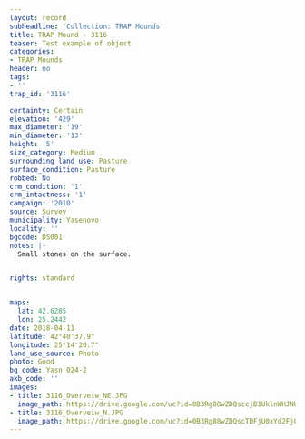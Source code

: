 ```yaml
---
layout: record
subheadline: 'Collection: TRAP Mounds'
title: TRAP Mound - 3116
teaser: Test example of object
categories:
- TRAP Mounds
header: no
tags:
- ''
trap_id: '3116'

certainty: Certain
elevation: '429'
max_diameter: '19'
min_diameter: '13'
height: '5'
size_category: Medium
surrounding_land_use: Pasture
surface_condition: Pasture
robbed: No
crm_condition: '1'
crm_intactness: '1'
campaign: '2010'
source: Survey
municipality: Yasenovo
locality: ''
bgcode: DS001
notes: |-
  Small stones on the surface.


rights: standard


maps:
  lat: 42.6285
  lon: 25.2442
date: 2018-04-11
latitude: 42°40'37.9"
longitude: 25°14'20.7"
land_use_source: Photo
photo: Good
bg_code: Yasn 024-2
akb_code: ''
images:
- title: 3116_Overveiw_NE.JPG
  image_path: https://drive.google.com/uc?id=0B3Rg88wZDQsccjB1UklnWHJNUnc
- title: 3116_Overveiw_N.JPG
  image_path: https://drive.google.com/uc?id=0B3Rg88wZDQscTDFjU0xYd2FjQVU
---
```

